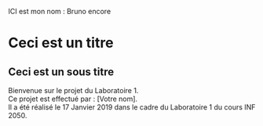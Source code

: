ICI est mon nom : Bruno encore

# Ceci est un titre
## Ceci est un sous titre

Bienvenue sur le projet du Laboratoire 1.  
Ce projet est effectué par : [Votre nom].  
Il a été réalisé le 17 Janvier 2019 dans le cadre du Laboratoire 1 du cours INF 2050.  
